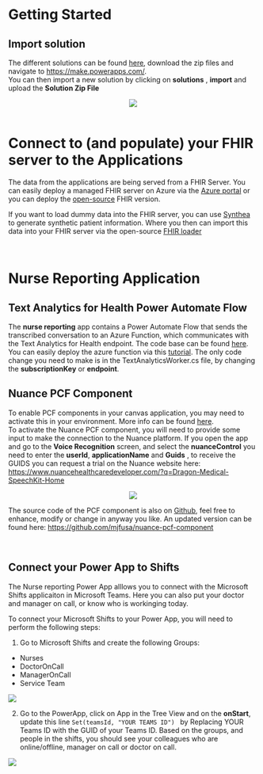 # Getting Started

## Import solution

The different solutions can be found [here](Solutions/), download the zip files and navigate to https://make.powerapps.com/. <br>
You can then import a new solution by clicking on **solutions** , **import** and upload the **Solution Zip File**

<center><img src="images//setup/import.png" ></center>
<br>

# Connect to (and populate) your FHIR server to the Applications

The data from the applications are being served from a FHIR Server. You can easily deploy a managed FHIR server on Azure via the [Azure portal](https://docs.microsoft.com/en-us/azure/healthcare-apis/healthcare-apis-quickstart) or you can deploy the [open-source](https://github.com/microsoft/fhir-server) FHIR version. 

If you want to load dummy data into the FHIR server, you can use [Synthea](https://github.com/synthetichealth/synthea) to generate synthetic patient information. Where you then can import this data into your FHIR server via the open-source [FHIR loader](https://github.com/microsoft/fhir-loader)

<br>


# Nurse Reporting Application 

## Text Analytics  for Health Power Automate Flow ##

The **nurse reporting** app contains a Power Automate Flow that sends the transcribed conversation to an Azure Function, which communicates with the Text Analytics for Health endpoint. The code base can be found [here](./TextAnalyticsForHealthFunction/). You can easily deploy the azure function via this [tutorial](https://docs.microsoft.com/en-us/azure/azure-functions/functions-develop-vs-code). The only code change you need to make is in the TextAnalyticsWorker.cs file, by changing the <b>subscriptionKey</b> or <b>endpoint</b>.

## Nuance PCF Component

To enable PCF components in your canvas application, you may need to activate this in your environment. More info can be found [here](https://docs.microsoft.com/en-us/power-apps/developer/component-framework/component-framework-for-canvas-apps).
<br>
To activate the Nuance PCF component, you will need to provide some input to make the connection to the Nuance platform. If you open the app and go to the **Voice Recognition** screen, and select the **nuanceControl** you need to enter the **userId**, **applicationName** and **Guids** , to receive the GUIDS you can request a trial on the Nuance website here: https://www.nuancehealthcaredeveloper.com/?q=Dragon-Medical-SpeechKit-Home 

<center><img src="images//setup/nuance.png" ></center>

The source code of the PCF component is also on [Github](https://github.com/iBoonz/nuance-pcf-component), feel free to enhance, modify or change in anyway you like.
An updated version can be found here: https://github.com/mjfusa/nuance-pcf-component

<br>

## Connect your Power App to Shifts

The Nurse reporting Power App alllows you to connect with the Microsoft Shifts applicaiton in Microsoft Teams. 
Here you can also put your doctor and manager on call, or know who is workinging today.

To connect your Microsoft Shifts to your Power App, you will need to perform the following steps: 

1. Go to Microsoft Shifts and create the following Groups: 
- Nurses
- DoctorOnCall
- ManagerOnCall
- Service Team

<img src="images//setup/Shifts.png" >

2. Go to the PowerApp, click on App in the Tree View and on the <strong>onStart</strong>, update this line  ```Set(teamsId, "YOUR TEAMS ID") ``` by Replacing YOUR Teams ID with the GUID of your Teams ID.
Based on the groups, and people in the shifts, you should see your colleagues who are online/offline, manager on call or doctor on call.

<img src="images//setup/ColleaguesToday.png" >
